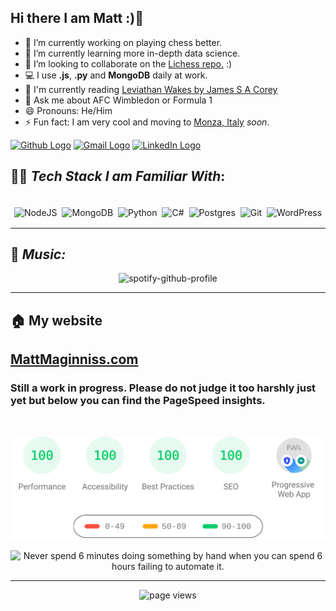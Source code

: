 ## Hi there I am Matt :)👋

- 🔭 I’m currently working on playing chess better.
- 🌱 I’m currently learning more in-depth data science.
- 👯 I’m looking to collaborate on the [Lichess repo.](https://github.com/ornicar/lila) :)
- 💻 I use **.js**, **.py** and **MongoDB** daily at work.
- 📖 I'm currently reading [Leviathan Wakes by James S A Corey](https://www.hachettebookgroup.com/titles/james-s-a-corey/leviathan-wakes/9780316129084/?lens=orbit)
- 💬 Ask me about AFC Wimbledon or Formula 1
- 😄 Pronouns: He/Him
- ⚡ Fun fact: I am very cool and moving to [Monza, Italy](https://www.google.com/maps/place/20900+Monza,+Monza+und+Brianza,+Italieny) _soon_.


[<img alt="Github Logo" src="https://img.shields.io/badge/Github-%23000000.svg?&style=for-the-badge&logo=github&logoColor=white">](https://github.com/MatthewMaginniss)
[<img alt="Gmail Logo" src="https://img.shields.io/badge/Gmail-D14836?style=for-the-badge&logo=gmail&logoColor=white" />](mailto:me@matthewmaginniss.com)
[<img alt="LinkedIn Logo" src="https://img.shields.io/badge/linkedin-%230077B5.svg?&style=for-the-badge&logo=linkedin&logoColor=white">](https://www.linkedin.com/in/matthew-maginniss/)

## 👨‍💻 *Tech Stack I am Familiar With*:

<p align="center">
  <br/>
  <img alt="NodeJS" src="https://img.shields.io/badge/node.js%20-%2343853D.svg?&style=for-the-badge&logo=node.js&logoColor=white" style="margin:2px;"/>
  <img alt="MongoDB" src ="https://img.shields.io/badge/MongoDB-%234ea94b.svg?&style=for-the-badge&logo=mongodb&logoColor=white" style="margin:2px;"/>
  <img alt="Python" src="https://img.shields.io/badge/python%20-%2314354C.svg?&style=for-the-badge&logo=python&logoColor=white" style="margin:2px;"/>
  <img alt="C#" src="https://img.shields.io/badge/c%23-%23239120.svg?style=for-the-badge&logo=c-sharp&logoColor=white" style="margin:2px;"/>
  <img alt="Postgres" src="https://img.shields.io/badge/postgres-%23316192.svg?style=for-the-badge&logo=postgresql&logoColor=white" style="margin:2px;"/>
  <img alt="Git" src="https://img.shields.io/badge/git%20-%23F05033.svg?&style=for-the-badge&logo=git&logoColor=white" style="margin:2px;"/>
  <img alt="WordPress" src="https://img.shields.io/badge/WordPress%20-%23117AC9.svg?&style=for-the-badge&logo=WordPress&logoColor=white" style="margin:2px;"/>
  <br/>
</p>

---
## 🎵 *Music:*

<div align="center">
  
![spotify-github-profile](https://spotify-github-profile.vercel.app/api/view?uid=traitormatt&cover_image=true&theme=default&bar_color=53b14f&bar_color_cover=false)
</div>

---

## 🏠 My website

## [MattMaginniss.com](https://matthewmaginniss.com)

### Still a work in progress. Please do not judge it too harshly just yet but below you can find the PageSpeed insights.

<div align="center">
<br />

[![https://matthewmaginniss.com Page Speed Stats](WebsiteStats.svg "https://matthewmaginniss.com Page Speed Stats")](https://matthewmaginniss.com)
</div>

<div align="center">
  
<img src='https://i.redd.it/2ialma4xoiv41.jpg' title="My Programming Motto" alt="Never spend 6 minutes doing something by hand when you can spend 6 hours failing to automate it." style="width:50%">
</div>

---

<div align="center">
  
![page views](https://visitor-badge.laobi.icu/badge?page_id=MatthewMaginniss.MatthewMaginniss)
</div>
